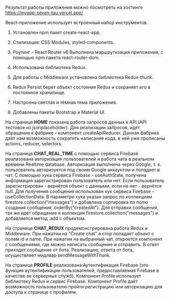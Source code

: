 Результат работы приложения можно посмотреть на хостинге https://myapp-seven-tau.vercel.app/

React-приложение использует встроенный набор инструментов.

1. Установлен npm пакет create-react-app.

2. Стилизация: CSS Modules, styled-components.

3. Роутинг - React Router v6
   Выполнена маршрутизация приложения, с помощью npm пакета react-router-dom.

4. Использована библиотека Redux.

5. Для работы с Middleware установлена библиотека Redux-thunk.

6. Redux Persist берет объект состояния Redux и сохраняет его в постоянное хранилище.  
   
7. Настроена светлая и тёмная тема приложения.

8. Добавлены пакеты Bootstrap и Material UI.

На странице **HOME** показана работа запросов данных к API (API тестовое из jsonplaceholder). Для реализации запросов, идёт обращение к фабрике - компонент createApiReducer. Данная фабрика даёт нам возможность сократить написание кода, в ней уже прописаны actions, reducer, selectors. 

На странице **CHAT_REAL_TIME** с помощью сервиса Firebase реализована авторизация пользователей и работа чата в реальном времени Realtime database. Авторизация выполнена через Google, т. е. пользователь авторизуется под своим Google аккаунтом и попадает в чат. С помощью хука сервиса Firebase - useAuthState, получена информация зарегистрирован пользователь или нет. Если пользователь зарегистрирован - вернётся объект с данными, если не нет - вернётся null. Для получения сообщения использован хук сервиса Firebase - useCollectionData. В параметре хука указан запрос по коллекциям firestore.collection("messages") и добавлена сортировка по полю создания сообщения .orderBy("createdAt"). Для отправки сообщения, так же идёт обращение к коллекции firestore.collection("messages") и добавляется метод .add с объектом.

На странице **CHAT_REDUX** продемонстрирована работа Redux и Middleware. При нажатии на "Create chat" в стор попадает объект с полем id и name. При нажатии на выбранный чат, откроется компонент с сообщениями, где можно написать сообщение и отправить. В ответ приходит сообщение от бота. Реализацию, ответа от бота, осуществляет мидлвар sendMessageWithThunk. 

На странице **PROFILE** реализована Аутентификация Firebase (это функция аутентификации пользователей, предоставляемая Firebase в качестве ее серверных служб). Компонент Profile использует библиотеку Redux и сервис Firebase. Компонент Profile даёт возможность пользователю пройти регистрацию или авторизацию для доступа к странице с профилем.

